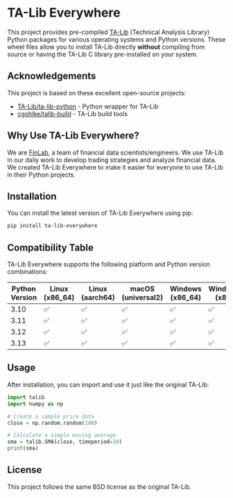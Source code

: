 # TA-Lib Everywhere

This project provides pre-compiled [TA-Lib](https://github.com/TA-Lib/ta-lib-python) (Technical Analysis Library) Python packages for various operating systems and Python versions. These wheel files allow you to install TA-Lib directly **without** compiling from source or having the TA-Lib C library pre-installed on your system.


## Acknowledgements

This project is based on these excellent open-source projects:

- [TA-Lib/ta-lib-python](https://github.com/TA-Lib/ta-lib-python) - Python wrapper for TA-Lib
- [cgohlke/talib-build](https://github.com/cgohlke/talib-build) - TA-Lib build tools


## Why Use TA-Lib Everywhere?

We are [FinLab](https://www.finlab.tw), a team of financial data scientists/engineers. We use TA-Lib in our daily work to develop trading strategies and analyze financial data. We created TA-Lib Everywhere to make it easier for everyone to use TA-Lib in their Python projects.


## Installation

You can install the latest version of TA-Lib Everywhere using pip:

```bash
pip install ta-lib-everywhere
```

## Compatibility Table

TA-Lib Everywhere supports the following platform and Python version combinations:

| Python Version | Linux (x86_64) | Linux (aarch64) | macOS (universal2) | Windows (x86_64) | Windows (x86) |
|----------------|----------------|-----------------|---------------------|------------------|---------------|
| 3.10           | ✅             | ✅              | ✅                  | ✅               | ✅            |
| 3.11           | ✅             | ✅              | ✅                  | ✅               | ✅            |
| 3.12           | ✅             | ✅              | ✅                  | ✅               | ✅            |
| 3.13           | ✅             | ✅              | ✅                  | ✅               | ✅            |

## Usage

After installation, you can import and use it just like the original TA-Lib:

```python
import talib
import numpy as np

# Create a sample price data
close = np.random.random(100)

# Calculate a simple moving average
sma = talib.SMA(close, timeperiod=10)
print(sma)
```
## License

This project follows the same BSD license as the original TA-Lib.